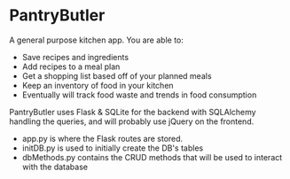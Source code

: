 # PantryButler
A general purpose kitchen app. You are able to:
- Save recipes and ingredients
- Add recipes to a meal plan
- Get a shopping list based off of your planned meals
- Keep an inventory of food in your kitchen
- Eventually will track food waste and trends in food consumption

PantryButler uses Flask & SQLite for the backend with SQLAlchemy handling the queries, and will probably use jQuery on the frontend.

- app.py is where the Flask routes are stored.
- initDB.py is used to initially create the DB's tables
- dbMethods.py contains the CRUD methods that will be used to interact with the database

